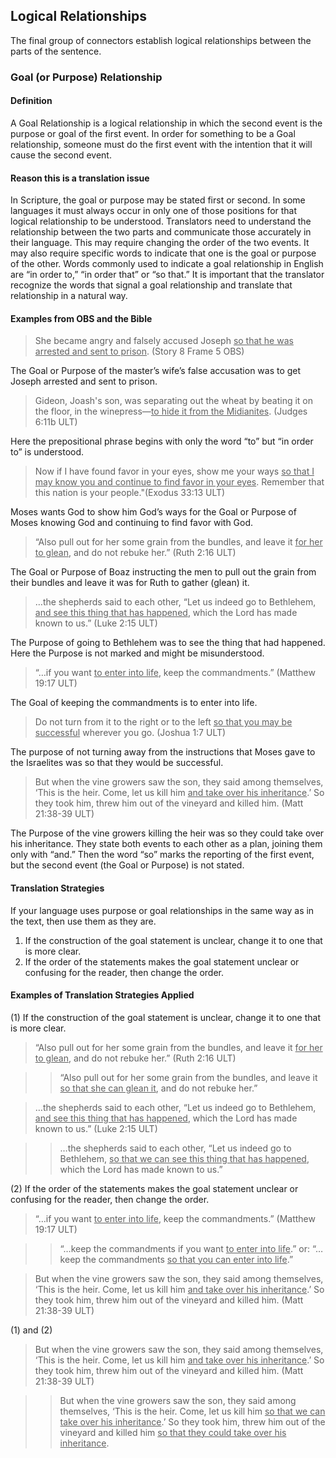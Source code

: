 ## Logical Relationships

The final group of connectors establish logical relationships between the parts of the sentence.

### Goal (or Purpose) Relationship 

#### Definition

A Goal Relationship is a logical relationship in which the second event is the purpose or goal of the first event. In order for something to be a Goal relationship, someone must do the first event with the intention that it will cause the second event.

#### Reason this is a translation issue

In Scripture, the goal or purpose may be stated first or second. In some languages it must always occur in only one of those positions for that logical relationship to be understood. Translators need to understand the relationship between the two parts and communicate those accurately in their language. This may require changing the order of the two events. It may also require specific words to indicate that one is the goal or purpose of the other. Words commonly used to indicate a goal relationship in English are “in order to,” “in order that” or “so that.” It is important that the translator recognize the words that signal a goal relationship and translate that relationship in a natural way.

#### Examples from OBS and the Bible

> She became angry and falsely accused Joseph <u>so that he was arrested and sent to prison</u>. (Story 8 Frame 5 OBS)

The Goal or Purpose of the master’s wife’s false accusation was to get Joseph arrested and sent to prison.

> Gideon, Joash's son, was separating out the wheat by beating it on the floor, in the winepress—<u>to hide it from the Midianites</u>. (Judges 6:11b ULT)

Here the prepositional phrase begins with only the word “to” but “in order to” is understood. 

> Now if I have found favor in your eyes, show me your ways <u>so that I may know you and continue to find favor in your eyes</u>. Remember that this nation is your people."(Exodus 33:13 ULT)

Moses wants God to show him God’s ways for the Goal or Purpose of Moses knowing God and continuing to find favor with God.

> “Also pull out for her some grain from the bundles, and leave it <u>for her to glean</u>, and do not rebuke her.” (Ruth 2:16 ULT)

The Goal or Purpose of Boaz instructing the men to pull out the grain from their bundles and leave it was for Ruth to gather (glean) it.

> …the shepherds said to each other, “Let us indeed go to Bethlehem, <u>and see this thing that has happened</u>, which the Lord has made known to us.” (Luke 2:15 ULT)

The Purpose of going to Bethlehem was to see the thing that had happened. Here the Purpose is not marked and might be misunderstood.

> “…if you want <u>to enter into life</u>, keep the commandments.” (Matthew 19:17 ULT)

The Goal of keeping the commandments is to enter into life. 

> Do not turn from it to the right or to the left <u>so that you may be successful</u> wherever you go. (Joshua 1:7 ULT)

The purpose of not turning away from the instructions that Moses gave to the Israelites was so that they would be successful. 

> But when the vine growers saw the son, they said among themselves, ‘This is the heir. Come, let us kill him <u>and take over his inheritance</u>.’ So they took him, threw him out of the vineyard and killed him. (Matt 21:38-39 ULT)

The Purpose of the vine growers killing the heir was so they could take over his inheritance. They state both events to each other as a plan, joining them only with “and.” Then the word “so” marks the reporting of the first event, but the second event (the Goal or Purpose) is not stated.

#### Translation Strategies

If your language uses purpose or goal relationships in the same way as in the text, then use them as they are.

1. If the construction of the goal statement is unclear, change it to one that is more clear.
2. If the order of the statements makes the goal statement unclear or confusing for the reader, then change the order.

#### Examples of Translation Strategies Applied

(1) If the construction of the goal statement is unclear, change it to one that is more clear.

> “Also pull out for her some grain from the bundles, and leave it <u>for her to glean</u>, and do not rebuke her.” (Ruth 2:16 ULT)

>> “Also pull out for her some grain from the bundles, and leave it <u>so that she can glean it</u>, and do not rebuke her.”

> …the shepherds said to each other, “Let us indeed go to Bethlehem, <u>and see this thing that has happened</u>, which the Lord has made known to us.” (Luke 2:15 ULT)

>> …the shepherds said to each other, “Let us indeed go to Bethlehem, <u>so that we can see this thing that has happened</u>, which the Lord has made known to us.”

(2) If the order of the statements makes the goal statement unclear or confusing for the reader, then change the order.

> “…if you want <u>to enter into life</u>, keep the commandments.” (Matthew 19:17 ULT)

>> “…keep the commandments if you want <u>to enter into life</u>.” or: “…keep the commandments <u>so that you can enter into life</u>.”

> But when the vine growers saw the son, they said among themselves, ‘This is the heir. Come, let us kill him <u>and take over his inheritance</u>.’ So they took him, threw him out of the vineyard and killed him. (Matt 21:38-39 ULT)

(1) and (2)

> But when the vine growers saw the son, they said among themselves, ‘This is the heir. Come, let us kill him <u>and take over his inheritance</u>.’ So they took him, threw him out of the vineyard and killed him. (Matt 21:38-39 ULT)

>> But when the vine growers saw the son, they said among themselves, ‘This is the heir. Come, let us kill him <u>so that we can take over his inheritance</u>.’ So they took him, threw him out of the vineyard and killed him <u>so that they could take over his inheritance</u>. 
